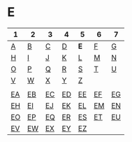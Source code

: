 # E

| 1 | 2 | 3 | 4 | 5 | 6 | 7 |
|---|---|---|---|---|---|---|
| [A](../a/index.md) | [B](../b/index.md) | [C](../c/index.md) | [D](../d/index.md) | **E** | [F](../f/index.md) | [G](../g/index.md) |
| [H](../h/index.md) | [I](../i/index.md) | [J](../j/index.md) | [K](../k/index.md) | [L](../l/index.md) | [M](../m/index.md) | [N](../n/index.md) | 
| [O](../o/index.md) | [P](../p/index.md) | [Q](../q/index.md) | [R](../r/index.md) | [S](../s/index.md) | [T](../t/index.md) | [U](../u/index.md) | 
| [V](../v/index.md) | [W](../w/index.md) | [X](../x/index.md) | [Y](../y/index.md) | [Z](../z/index.md) |
|   |   |   |   |   |   |   |
| [EA](ea.md) | [EB](eb.md) | [EC](ec.md) | [ED](ed.md) | [EE](ee.md) | [EF](ef.md) | [EG](eg.md) | 
| [EH](eh.md) | [EI](ei.md) | [EJ](ej.md) | [EK](ek.md) | [EL](el.md) | [EM](em.md) | [EN](en.md) | 
| [EO](eo.md) | [EP](ep.md) | [EQ](eq.md) | [ER](er.md) | [ES](es.md) | [ET](et.md) | [EU](eu.md) | 
| [EV](ev.md) | [EW](ew.md) | [EX](ex.md) | [EY](ey.md) | [EZ](ez.md) |
